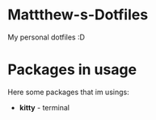 # Mattthew-s-Dotfiles
My personal dotfiles :D

# Packages in usage
Here some packages that im usings:
- **kitty** - terminal
